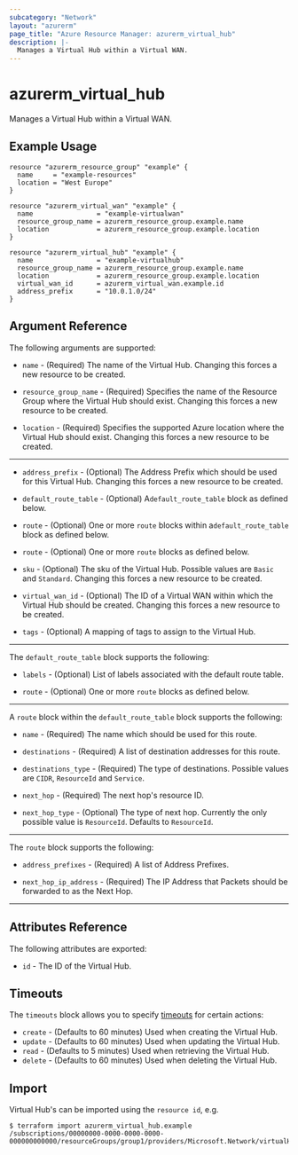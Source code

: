 ```yaml
---
subcategory: "Network"
layout: "azurerm"
page_title: "Azure Resource Manager: azurerm_virtual_hub"
description: |-
  Manages a Virtual Hub within a Virtual WAN.
---
```


# azurerm_virtual_hub

Manages a Virtual Hub within a Virtual WAN.

## Example Usage

```hcl
resource "azurerm_resource_group" "example" {
  name     = "example-resources"
  location = "West Europe"
}

resource "azurerm_virtual_wan" "example" {
  name                = "example-virtualwan"
  resource_group_name = azurerm_resource_group.example.name
  location            = azurerm_resource_group.example.location
}

resource "azurerm_virtual_hub" "example" {
  name                = "example-virtualhub"
  resource_group_name = azurerm_resource_group.example.name
  location            = azurerm_resource_group.example.location
  virtual_wan_id      = azurerm_virtual_wan.example.id
  address_prefix      = "10.0.1.0/24"
}
```

## Argument Reference

The following arguments are supported:

- `name` - (Required) The name of the Virtual Hub. Changing this forces a new resource to be created.

- `resource_group_name` - (Required) Specifies the name of the Resource Group where the Virtual Hub should exist. Changing this forces a new resource to be created.

- `location` - (Required) Specifies the supported Azure location where the Virtual Hub should exist. Changing this forces a new resource to be created.

---

- `address_prefix` - (Optional) The Address Prefix which should be used for this Virtual Hub. Changing this forces a new resource to be created.

- `default_route_table` - (Optional) A`default_route_table` block as defined below.

- `route` - (Optional) One or more `route` blocks within a`default_route_table` block as defined below.

- `route` - (Optional) One or more `route` blocks as defined below.

- `sku` - (Optional) The sku of the Virtual Hub. Possible values are `Basic` and `Standard`. Changing this forces a new resource to be created.

- `virtual_wan_id` - (Optional) The ID of a Virtual WAN within which the Virtual Hub should be created. Changing this forces a new resource to be created.

- `tags` - (Optional) A mapping of tags to assign to the Virtual Hub.

---

The `default_route_table` block supports the following:

- `labels` - (Optional) List of labels associated with the default route table.

- `route` - (Optional) One or more `route` blocks as defined below.

---

A `route` block within the `default_route_table` block supports the following:

- `name` - (Required) The name which should be used for this route.

- `destinations` - (Required) A list of destination addresses for this route.

- `destinations_type` - (Required) The type of destinations. Possible values are `CIDR`, `ResourceId` and `Service`.

- `next_hop` - (Required) The next hop's resource ID.

- `next_hop_type` - (Optional) The type of next hop. Currently the only possible value is `ResourceId`. Defaults to `ResourceId`.

---

The `route` block supports the following:

- `address_prefixes` - (Required) A list of Address Prefixes.

- `next_hop_ip_address` - (Required) The IP Address that Packets should be forwarded to as the Next Hop.

---

## Attributes Reference

The following attributes are exported:

- `id` - The ID of the Virtual Hub.

## Timeouts

The `timeouts` block allows you to specify [timeouts](https://www.terraform.io/docs/configuration/resources.html#timeouts) for certain actions:

- `create` - (Defaults to 60 minutes) Used when creating the Virtual Hub.
- `update` - (Defaults to 60 minutes) Used when updating the Virtual Hub.
- `read` - (Defaults to 5 minutes) Used when retrieving the Virtual Hub.
- `delete` - (Defaults to 60 minutes) Used when deleting the Virtual Hub.

## Import

Virtual Hub's can be imported using the `resource id`, e.g.

```shell
$ terraform import azurerm_virtual_hub.example /subscriptions/00000000-0000-0000-0000-000000000000/resourceGroups/group1/providers/Microsoft.Network/virtualHubs/hub1
```
